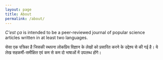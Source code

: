 ```yaml
---
layout: page
title: About
permalink: /about/
---
```


*C'est ça* is intended to be a peer-reviewed journal of popular science articles written in at least two languages.

सेसा एक पत्रिका है जिसकी स्थपना लोकप्रिय विज्ञान के लेखों को प्रसारित करने के उद्देश्य से की गई है। ये लेख सहकर्मी-समीक्षित एवं कम से कम दो भाषाओं में उपलब्ध होंगे।
